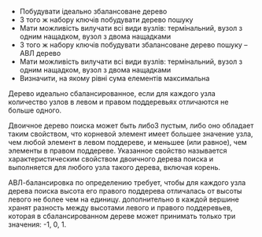 
- Побудувати ідеально збалансоване дерево
- З того ж набору ключів побудувати дерево пошуку
- Мати можливість вилучати всі види вузлів: термінальний, вузол з одним нащадком, вузол з двома  нащадками
- З того ж набору ключів побудувати збалансоване дерево пошуку – АВЛ дерево
- Мати можливість вилучати всі види вузлів: термінальний, вузол з одним нащадком, вузол з двома  нащадками
- Визначити, на якому рівні сума елементів максимальна

Дерево идеально сбалансированное, если для
каждого узла количество узлов в левом и правом
поддеревьях отличаются не больше одного.


Двоичное дерево поиска может быть либо3
пустым, либо оно обладает таким
свойством, что корневой элемент имеет
большее значение узла, чем любой
элемент в левом поддереве, и меньшее
(или равное), чем элементы в правом
поддереве. Указанное свойство
называется характеристическим
свойством двоичного дерева поиска и
выполняется для любого узла такого
дерева, включая корень.


АВЛ-балансировка по определению
требует, чтобы для каждого узла
дерева поиска высота его правого
поддерева отличалась от высоты
левого не более чем на единицу.
дополнительно в каждой вершине хранят
разность  между высотами левого и
правого поддеревьев, которая в
сбалансированном дереве может
принимать только три значения: -1, 0, 1.

